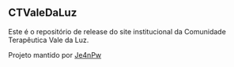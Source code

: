 ## CTValeDaLuz
Este é o repositório de release do site institucional da Comunidade Terapêutica Vale da Luz.

Projeto mantido por <a href="https://github.com/je4npw">Je4nPw</a>
